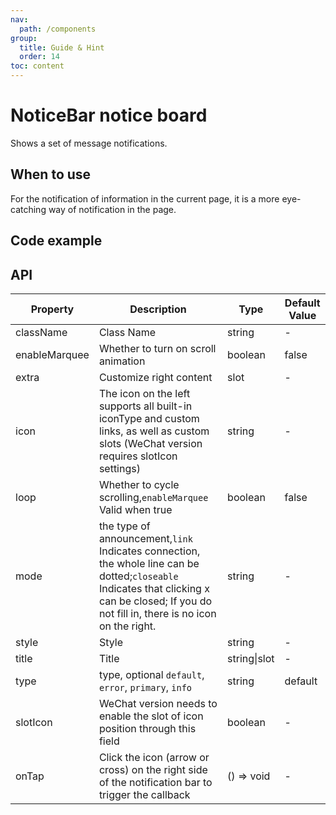 ```yaml
---
nav:
  path: /components
group:
  title: Guide & Hint
  order: 14
toc: content
---
```


# NoticeBar notice board

<!-- <code src="../../docs/components/compatibility.tsx" inline="true"></code> -->

Shows a set of message notifications.

## When to use

For the notification of information in the current page, it is a more eye-catching way of notification in the page.

## Code example

<code src='../../demo/pages/NoticeBar/index'></code>

## API

| Property          | Description                                                                                           | Type         | Default Value  |
| ------------- | ---------------------------------------------------------------------------------------------- | ------------ | ------- |
| className     | Class Name                                                                                           | string       | -       |
| enableMarquee | Whether to turn on scroll animation                                                                               | boolean      | false   |
| extra         | Customize right content                                                                                 | slot         | -       |
| icon          | The icon on the left supports all built-in iconType and custom links, as well as custom slots (WeChat version requires slotIcon settings) | string       | -       |
| loop          | Whether to cycle scrolling,`enableMarquee` Valid when true                                                   | boolean      | false   |
| mode          | the type of announcement,`link` Indicates connection, the whole line can be dotted;`closeable` Indicates that clicking x can be closed; If you do not fill in, there is no icon on the right.   | string       | -       |
| style         | Style                                                                                           | string       | -       |
| title         | Title                                                                                           | string\|slot | -       |
| type          | type, optional `default`, `error`, `primary`, `info`                                               | string       | default |
| slotIcon      | WeChat version needs to enable the slot of icon position through this field                                                     | boolean      | -       |
| onTap         | Click the icon (arrow or cross) on the right side of the notification bar to trigger the callback                                                   | () => void   | -       |
